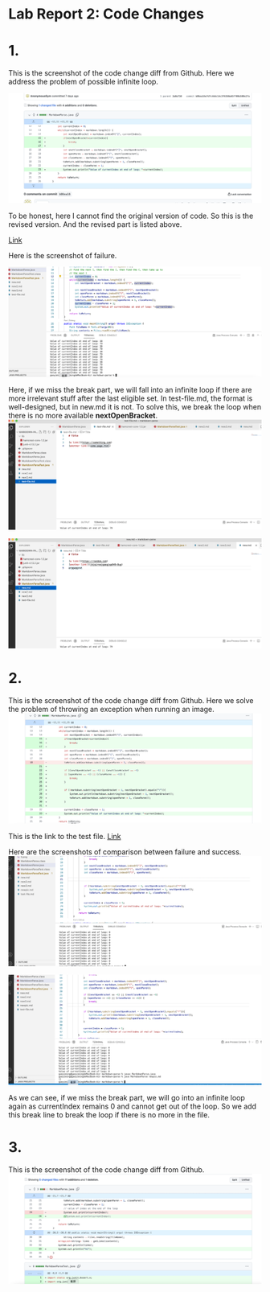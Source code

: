 # Lab Report 2: Code Changes

# 1.

This is the screenshot of the code change diff from Github. Here we address the problem of possible infinite loop.

![Image][11]

[11]: 1.png

To be honest, here I cannot find the original version of code. So this is the revised version.
And the revised part is listed above.

[Link][1]

[1]:  https://github.com/AnonymousGym/markdown-parse/blob/main/MarkdownParse.java

Here is the screenshot of failure.

![Image][12]

[12]: 2.png

Here, if we miss the break part, we will fall into an infinite loop if there are more irrelevant stuff after the last eligible _[]()_ set. In test-file.md, the format is well-designed, but in new.md it is not. To solve this, we break the loop when there is no more available __nextOpenBracket__.
![Image][13]

[13]: 3.png
![Image][14]

[14]: 4.png

# 2.

This is the screenshot of the code change diff from Github. Here we solve the problem of throwing an exception when running an image.
![Image][15]

[15]: 5.png
This is the link to the test file.
[Link][2]

[2]: https://github.com/sha0xy/markdown-parse/blob/main/MarkdownParse.java

Here are the screenshots of comparison between failure and success.
![Image][16]

[16]: 6.png
![Image][17]

[17]: 7.png

As we can see, if we miss the break part, we will go into an infinite loop again as currentIndex remains 0 and cannot get out of the loop. So we add this break line to break the loop if there is no more __[]()__ in the file.

# 3.

This is the screenshot of the code change diff from Github. 
![Image][18]

[18]: 8.png
